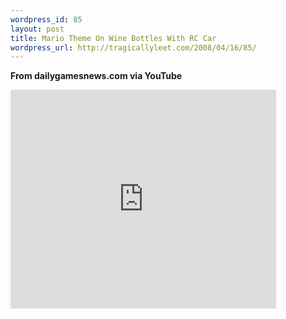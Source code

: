 ```yaml
--- 
wordpress_id: 85
layout: post
title: Mario Theme On Wine Bottles With RC Car
wordpress_url: http://tragicallyleet.com/2008/04/16/85/
---
```

<strong>From dailygamesnews.com via YouTube</strong>

<embed type="application/x-shockwave-flash" width="425" height="350" src="http://youtube.com/v/RqB4ELGL_Lc"></embed>
